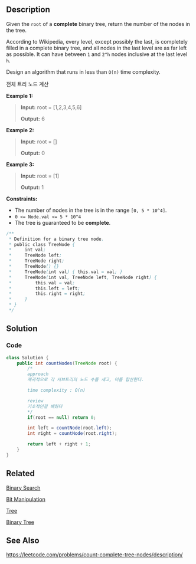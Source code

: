 ## Description

Given the `root` of a **complete** binary tree, return the number of the nodes in the tree.

According to Wikipedia, every level, except possibly the last, is completely filled in a complete binary tree, and all nodes in the last level are as far left as possible. It can have between `1` and `2^h` nodes inclusive at the last level `h`.

Design an algorithm that runs in less than `O(n)` time complexity.

전체 트리 노드 계산

**Example 1:**

> **Input:** root = \[1,2,3,4,5,6]
> 
> **Output:** 6

**Example 2:**

> **Input:** root = []
> 
> **Output:** 0

**Example 3:**

> **Input:** root = \[1]
> 
> **Output:** 1
 
**Constraints:**

- The number of nodes in the tree is in the range `[0, 5 * 10^4]`.
- `0 <= Node.val <= 5 * 10^4`
- The tree is guaranteed to be **complete**.

```java
/**
 * Definition for a binary tree node.
 * public class TreeNode {
 *     int val;
 *     TreeNode left;
 *     TreeNode right;
 *     TreeNode() {}
 *     TreeNode(int val) { this.val = val; }
 *     TreeNode(int val, TreeNode left, TreeNode right) {
 *         this.val = val;
 *         this.left = left;
 *         this.right = right;
 *     }
 * }
 */
```

## Solution
### Code
```java
class Solution {
    public int countNodes(TreeNode root) {
        /*
        approach
        재귀적으로 각 서브트리의 노드 수를 세고, 이를 합산한다.

        time complexity : O(n)

        review
        기초적인걸 배웠다
        */ 
        if(root == null) return 0;

        int left = countNode(root.left);
        int right = countNode(root.right);

        return left + right + 1;
    }
}
```

## Related

[Binary Search](/Algorithm/Type/Binary-Search.md)

[Bit Manipulation](/Algorithm/Bit-Manipulation.md)

[Tree](/Data-Structure/Tree.md)

[Binary Tree](/Data-Structure/Binary-Tree.md)

## See Also

https://leetcode.com/problems/count-complete-tree-nodes/description/